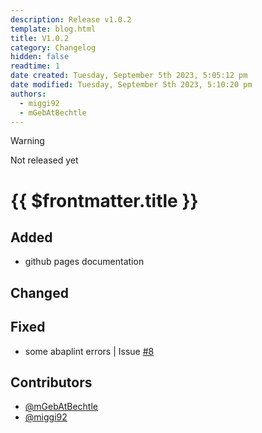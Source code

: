 ```yaml
---
description: Release v1.0.2
template: blog.html
title: V1.0.2
category: Changelog
hidden: false
readtime: 1
date created: Tuesday, September 5th 2023, 5:05:12 pm
date modified: Tuesday, September 5th 2023, 5:10:20 pm
authors:
  - miggi92
  - mGebAtBechtle
---
```

> [!warning]
> Not released yet

#  {{ $frontmatter.title }}

## Added

- github pages documentation

## Changed

## Fixed

- some abaplint errors | Issue [#8]

## Contributors
- [@mGebAtBechtle]
- [@miggi92]




[@miggi92]: https://github.com/miggi92
[@mGebAtBechtle]: https://github.com/mGebAtBechtle
[#8]: https://github.com/miggi92/odata-fw/issues/8